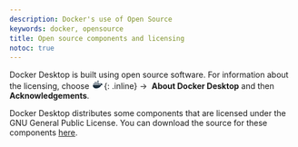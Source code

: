 ```yaml
---
description: Docker's use of Open Source
keywords: docker, opensource
title: Open source components and licensing
notoc: true
---
```


Docker Desktop is built using open source software. For information about the
licensing, choose ![whale menu](/docker-for-mac/images/whale-x.png){: .inline}
→ &nbsp;**About Docker Desktop** and then **Acknowledgements**.

Docker Desktop distributes some components that are licensed under the
GNU General Public License. You can download the source for these components
[here](https://download.docker.com/opensource/License.tar.gz).
